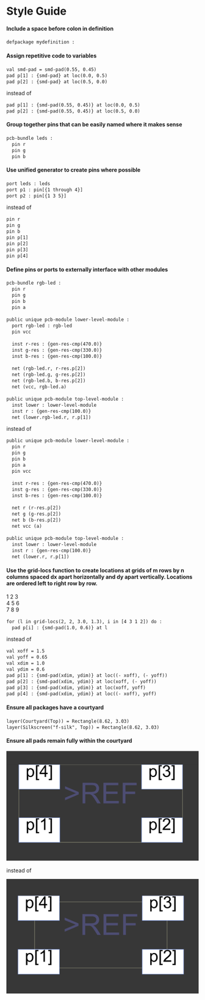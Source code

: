 # Style Guide

#### Include a space before colon in definition
```stanza
defpackage mydefinition :
```

#### Assign repetitive code to variables
```stanza
val smd-pad = smd-pad(0.55, 0.45)
pad p[1] : {smd-pad} at loc(0.0, 0.5) 
pad p[2] : {smd-pad} at loc(0.5, 0.0)
```

instead of  

```stanza
pad p[1] : {smd-pad(0.55, 0.45)} at loc(0.0, 0.5) 
pad p[2] : {smd-pad(0.55, 0.45)} at loc(0.5, 0.0)
```

#### Group together pins that can be easily named where it makes sense 
```stanza
pcb-bundle leds :
  pin r
  pin g
  pin b
```

#### Use unified generator to create pins where possible
```stanza
port leds : leds
port p1 : pin[{1 through 4}]
port p2 : pin[{1 3 5}]
```

instead of  

```stanza
pin r
pin g
pin b
pin p[1]
pin p[2]
pin p[3]
pin p[4]
```

#### Define pins or ports to externally interface with other modules
```stanza
pcb-bundle rgb-led :
  pin r
  pin g
  pin b
  pin a

public unique pcb-module lower-level-module :
  port rgb-led : rgb-led 
  pin vcc

  inst r-res : {gen-res-cmp(470.0)}
  inst g-res : {gen-res-cmp(330.0)}
  inst b-res : {gen-res-cmp(100.0)}

  net (rgb-led.r, r-res.p[2])
  net (rgb-led.g, g-res.p[2])
  net (rgb-led.b, b-res.p[2])
  net (vcc, rgb-led.a)

public unique pcb-module top-level-module :
  inst lower : lower-level-module
  inst r : {gen-res-cmp(100.0)}
  net (lower.rgb-led.r, r.p[1])
```

instead of 

```stanza
public unique pcb-module lower-level-module :
  pin r
  pin g
  pin b
  pin a
  pin vcc

  inst r-res : {gen-res-cmp(470.0)}
  inst g-res : {gen-res-cmp(330.0)}
  inst b-res : {gen-res-cmp(100.0)}

  net r (r-res.p[2])
  net g (g-res.p[2])
  net b (b-res.p[2])
  net vcc (a)

public unique pcb-module top-level-module :
  inst lower : lower-level-module
  inst r : {gen-res-cmp(100.0)}
  net (lower.r, r.p[1])
```

#### Use the grid-locs function to create locations at grids of m rows by n columns spaced dx apart horizontally and dy apart vertically. Locations are ordered left to right row by row.  
1 2 3  
4 5 6  
7 8 9  
```stanza
for (l in grid-locs(2, 2, 3.0, 1.3), i in [4 3 1 2]) do :
  pad p[i] : {smd-pad(1.0, 0.6)} at l
```

instead of

```stanza
val xoff = 1.5
val yoff = 0.65
val xdim = 1.0
val ydim = 0.6
pad p[1] : {smd-pad(xdim, ydim)} at loc((- xoff), (- yoff))
pad p[2] : {smd-pad(xdim, ydim)} at loc(xoff, (- yoff))
pad p[3] : {smd-pad(xdim, ydim)} at loc(xoff, yoff)
pad p[4] : {smd-pad(xdim, ydim)} at loc((- xoff), yoff)
```

#### Ensure all packages have a courtyard
```stanza
layer(Courtyard(Top)) = Rectangle(8.62, 3.03)
layer(Silkscreen("f-silk", Top)) = Rectangle(8.62, 3.03)
```

#### Ensure all pads remain fully within the courtyard
![comp](fig/style-guide-01.png)

instead of  

![comp](fig/style-guide-02.png)

